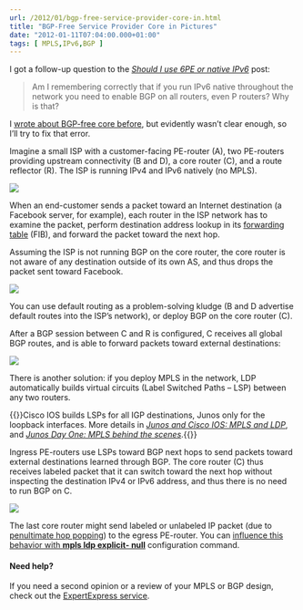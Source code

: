 ```yaml
---
url: /2012/01/bgp-free-service-provider-core-in.html
title: "BGP-Free Service Provider Core in Pictures"
date: "2012-01-11T07:04:00.000+01:00"
tags: [ MPLS,IPv6,BGP ]
---
```

I got a follow-up question to the [*Should I use 6PE or native IPv6*](https://blog.ipspace.net/2012/01/should-i-use-6pe-or-native-ipv6.html) post: 

> Am I remembering correctly that if you run IPv6 native throughout the network you need to enable BGP on all routers, even P routers? Why is that?

I [wrote about BGP-free core before](https://blog.ipspace.net/2008/03/use-mpls-to-scale-your-internet.html), but evidently wasn’t clear enough, so I’ll try to fix that error.

Imagine a small ISP with a customer-facing PE-router (A), two PE-routers providing upstream connectivity (B and D), a core router (C), and a route reflector (R). The ISP is running IPv4 and IPv6 natively (no MPLS).
<!--more-->
![](s400-BGP_FC_1.png)

When an end-customer sends a packet toward an Internet destination (a Facebook server, for example), each router in the ISP network has to examine the packet, perform destination address lookup in its [forwarding table](https://blog.ipspace.net/2010/09/ribs-and-fibs.html) (FIB), and forward the packet toward the next hop.

Assuming the ISP is not running BGP on the core router, the core router is not aware of any destination outside of its own AS, and thus drops the packet sent toward Facebook.

![](s400-BGP_FC_2.png)

You can use default routing as a problem-solving kludge (B and D advertise default routes into the ISP’s network), or deploy BGP on the core router (C).

After a BGP session between C and R is configured, C receives all global BGP routes, and is able to forward packets toward external destinations:

![](s400-BGP_FC_3.png)

There is another solution: if you deploy MPLS in the network, LDP automatically builds virtual circuits (Label Switched Paths – LSP) between any two routers.

{{<note info>}}Cisco IOS builds LSPs for all IGP destinations, Junos only for the loopback interfaces. More details in [*Junos and Cisco IOS: MPLS and LDP*](https://blog.ipspace.net/2011/11/junos-versus-cisco-ios-mpls-and-ldp.html), and [*Junos Day One: MPLS behind the scenes*](https://blog.ipspace.net/2011/12/junos-day-one-mpls-behind-scenes.html).{{</note>}}

Ingress PE-routers use LSPs toward BGP next hops to send packets toward external destinations learned through BGP. The core router (C) thus receives labeled packet that it can switch toward the next hop without inspecting the destination IPv4 or IPv6 address, and thus there is no need to run BGP on C.

![](s400-BGP_FC_4.png)

The last core router might send labeled or unlabeled IP packet (due to [penultimate hop popping](https://blog.ipspace.net/2011/07/penultimate-hop-popping-php-demystified.html)) to the egress PE-router. You can [influence this behavior with **mpls ldp explicit- null**](https://www.ipspace.net/kb/tag/MPLS/Implicit_Explicit_NULL.html) configuration command.

#### Need help?

If you need a second opinion or a review of your MPLS or BGP design, check out the [ExpertExpress service](http://www.ipspace.net/ExpertExpress).